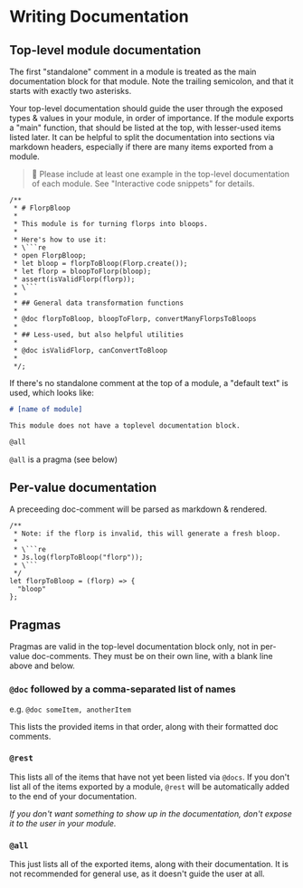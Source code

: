 # Writing Documentation

## Top-level module documentation

The first "standalone" comment in a module is treated as the main documentation block for that module. Note the trailing semicolon, and that it starts with exactly two asterisks.

Your top-level documentation should guide the user through the exposed types & values in your module, in order of importance. If the module exports a "main" function, that should be listed at the top, with lesser-used items listed later. It can be helpful to split the documentation into sections via markdown headers, especially if there are many items exported from a module.

> 🙏 Please include at least one example in the top-level documentation of each module. See "Interactive code snippets" for details.

```re;no-run
/**
 * # FlorpBloop
 *
 * This module is for turning florps into bloops.
 *
 * Here's how to use it:
 * \```re
 * open FlorpBloop;
 * let bloop = florpToBloop(Florp.create());
 * let florp = bloopToFlorp(bloop);
 * assert(isValidFlorp(florp));
 * \```
 *
 * ## General data transformation functions
 *
 * @doc florpToBloop, bloopToFlorp, convertManyFlorpsToBloops
 *
 * ## Less-used, but also helpful utilities
 *
 * @doc isValidFlorp, canConvertToBloop
 *
 */;
```

If there's no standalone comment at the top of a module, a "default text" is used, which looks like:

```md
# [name of module]

This module does not have a toplevel documentation block.

@all
```

`@all` is a pragma (see below)

## Per-value documentation

A preceeding doc-comment will be parsed as markdown & rendered.

```re;no-run
/**
 * Note: if the florp is invalid, this will generate a fresh bloop.
 *
 * \```re
 * Js.log(florpToBloop("florp"));
 * \```
 */
let florpToBloop = (florp) => {
  "bloop"
};
```

## Pragmas

Pragmas are valid in the top-level documentation block only, not in per-value doc-comments. They must be on their own line, with a blank line above and below.

### `@doc` followed by a comma-separated list of names

e.g. `@doc someItem, anotherItem`

This lists the provided items in that order, along with their formatted doc comments.

### `@rest`

This lists all of the items that have not yet been listed via `@docs`. If you don't list all of the items exported by a module, `@rest` will be automatically added to the end of your documentation.

*If you don't want something to show up in the documentation, don't expose it to the user in your module.*

### `@all`

This just lists all of the exported items, along with their documentation. It is not recommended for general use, as it doesn't guide the user at all.